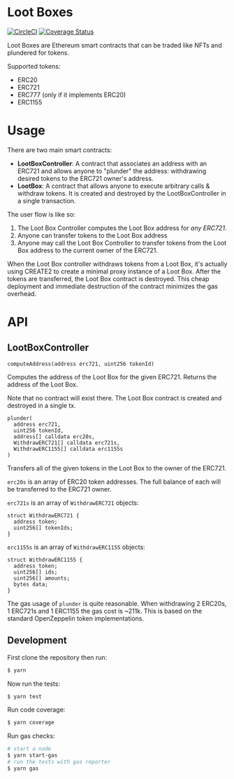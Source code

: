# Loot Boxes

[![CircleCI](https://circleci.com/gh/pooltogether/loot-box.svg?style=svg)](https://circleci.com/gh/pooltogether/loot-box)
[![Coverage Status](https://coveralls.io/repos/github/pooltogether/loot-box/badge.svg?branch=main)](https://coveralls.io/github/pooltogether/loot-box?branch=main)

Loot Boxes are Ethereum smart contracts that can be traded like NFTs and plundered for tokens.

Supported tokens:

- ERC20
- ERC721
- ERC777 (only if it implements ERC20)
- ERC1155

# Usage

There are two main smart contracts:

- **LootBoxController**: A contract that associates an address with an ERC721 and allows anyone to "plunder" the address: withdrawing desired tokens to the ERC721 owner's address.
- **LootBox**: A contract that allows anyone to execute arbitrary calls & withdraw tokens.  It is created and destroyed by the LootBoxController in a single transaction.

The user flow is like so:

1. The Loot Box Controller computes the Loot Box address for *any ERC721*.
2. Anyone can transfer tokens to the Loot Box address
3. Anyone may call the Loot Box Controller to transfer tokens from the Loot Box address to the current owner of the ERC721.

When the Loot Box controller withdraws tokens from a Loot Box, it's actually using CREATE2 to create a minimal proxy instance of a Loot Box.  After the tokens are transferred, the Loot Box contract is destroyed.  This cheap deployment and immediate destruction of the contract minimizes the gas overhead.

# API

## LootBoxController

```solidity
computeAddress(address erc721, uint256 tokenId)
```

Computes the address of the Loot Box for the given ERC721.  Returns the address of the Loot Box.

Note that no contract will exist there.  The Loot Box contract is created and destroyed in a single tx.

```solidity
plunder(
  address erc721,
  uint256 tokenId,
  address[] calldata erc20s,
  WithdrawERC721[] calldata erc721s,
  WithdrawERC1155[] calldata erc1155s
)
```

Transfers all of the given tokens in the Loot Box to the owner of the ERC721.

`erc20s` is an array of ERC20 token addresses. The full balance of each will be transferred to the ERC721 owner.

`erc721s` is an array of `WithdrawERC721` objects:

```solidity
struct WithdrawERC721 {
  address token;
  uint256[] tokenIds;
}
```

`erc1155s` is an array of `WithdrawERC1155` objects:

```solidity
struct WithdrawERC1155 {
  address token;
  uint256[] ids;
  uint256[] amounts;
  bytes data;
}
```

The gas usage of `plunder` is quite reasonable.  When withdrawing 2 ERC20s, 1 ERC721s and 1 ERC1155 the gas cost is ~211k.  This is based on the standard OpenZeppelin token implementations.

## Development

First clone the repository then run:

```bash
$ yarn
```

Now run the tests:

```bash
$ yarn test
```

Run code coverage:

```bash
$ yarn coverage
```

Run gas checks:

```bash
# start a node
$ yarn start-gas
# run the tests with gas reporter
$ yarn gas
```
